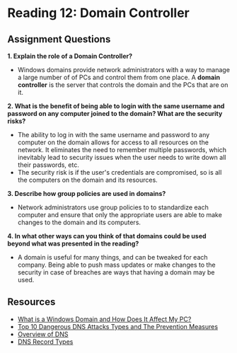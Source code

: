 # Reading 12: Domain Controller

## Assignment Questions
**1. Explain the role of a Domain Controller?**
- Windows domains provide network administrators with a way to manage a large number of of PCs and control them from one place. A **domain controller** is the server that controls the domain and the PCs that are on it.

**2. What is the benefit of being able to login with the same username and password on any computer joined to the domain? What are the security risks?**
- The ability to log in with the same username and password to any computer on the domain allows for access to all resources on the network. It eliminates the need to remember multiple passwords, which inevitably lead to security issues when the user needs to write down all their passwords, etc. 
- The security risk is if the user's credentials are compromised, so is all the computers on the domain and its resources.

**3. Describe how group policies are used in domains?**
- Network administrators use group policies to to standardize each computer and ensure that only the appropriate users are able to make changes to the domain and its computers.

**4. In what other ways can you think of that domains could be used beyond what was presented in the reading?**
- A domain is useful for many things, and can be tweaked for each company. Being able to push mass updates or make changes to the security in case of breaches are ways that having a domain may be used.

## Resources
- [What is a Windows Domain and How Does It Affect My PC?](https://www.howtogeek.com/194069/what-is-a-windows-domain-and-how-does-it-affect-my-pc/)
- [Top 10 Dangerous DNS Attacks Types and The Prevention Measures](https://cybersecuritynews.com/dns-attacks/)
- [Overview of DNS](https://www.professormesser.com/network-plus/n10-008/n10-008-video/an-overview-of-dns-n10-008/)
- [DNS Record Types](https://www.professormesser.com/network-plus/n10-008/n10-008-video/dns-record-types-n10-008/)